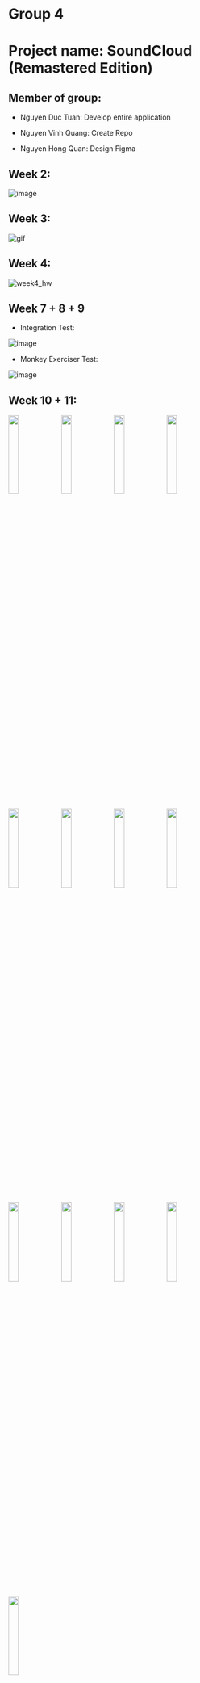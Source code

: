 # Group 4

# Project name: SoundCloud (Remastered Edition)

## Member of group:
* Nguyen Duc Tuan: Develop entire application

* Nguyen Vinh Quang: Create Repo

* Nguyen Hong Quan: Design Figma

## Week 2:
![image](https://user-images.githubusercontent.com/62581840/190585967-b3d588fb-f833-4b38-a78f-91b7c8ccfb34.png)
## Week 3:
![gif](https://raw.githubusercontent.com/lightout11/learnflutter/master/img/www_screencapture_com_2022-9-23_12_33.gif)
## Week 4:
![week4_hw](https://user-images.githubusercontent.com/64391055/193211759-39efe6db-58ca-464d-8cbe-1ed8e0437222.gif)
## Week 7 + 8 + 9
* Integration Test: 

 ![image](https://user-images.githubusercontent.com/64391055/199462196-0e06a17b-a321-47db-9c25-0b6bd81e40de.png)
 
* Monkey Exerciser Test:

 ![image](https://user-images.githubusercontent.com/64391055/199466485-398cec0e-4633-4ab8-8a2e-f08160c195e5.png)
 
 ## Week 10 + 11:
<img src="https://user-images.githubusercontent.com/64391055/205207297-887ee7dc-20bf-43d1-b8c2-fb0502777a82.png" width="20%"></img> 
<img src="https://user-images.githubusercontent.com/64391055/205207365-285e3b80-f9b3-49ac-8065-aaee4c3430c9.png" width="20%"></img> 
<img src="https://user-images.githubusercontent.com/64391055/205207400-e83b5ab5-6360-4191-a1fe-e3824bc8c546.png" width="20%"></img>
<img src="https://user-images.githubusercontent.com/64391055/205207579-37badea4-4a60-4c67-b927-0b8842c6d8bf.png" width="20%"></img>
<img src="https://user-images.githubusercontent.com/64391055/205207599-132e7b16-452a-490a-8151-a5f5b2f4908d.png" width="20%"></img>
<img src="https://user-images.githubusercontent.com/64391055/205207616-b2b81198-52ad-47fe-9d31-92b56b765831.png" width="20%"></img>
<img src="https://user-images.githubusercontent.com/64391055/205207623-7f67c09a-278d-4754-a580-f6bb350be328.png" width="20%"></img>
<img src="https://user-images.githubusercontent.com/64391055/205207629-97a31366-ad65-42db-830f-6b5609c2c7a5.png" width="20%"></img>
<img src="https://user-images.githubusercontent.com/64391055/205207644-c2aaf742-b2d4-4885-9b3f-899ef8073198.png" width="20%"></img>
<img src="https://user-images.githubusercontent.com/64391055/205207658-7e528712-6ea4-4613-98f5-243c62e86efd.png" width="20%"></img>
<img src="https://user-images.githubusercontent.com/64391055/205207663-0b92e836-0361-41b1-8d82-6343681aec4c.png" width="20%"></img>
<img src="https://user-images.githubusercontent.com/64391055/205207670-07e2f11a-32fd-4020-85e6-84b58cdc874e.png" width="20%"></img>
<img src="https://user-images.githubusercontent.com/64391055/205207681-c8c48762-72e6-4cbf-8c1e-aa113e11f25d.png" width="20%"></img>



# Run the Project:

## Note when using Git
*Please Pull code before coding, especially pushing code to Git!*
> git clone

> git checkout

> fix

> git add .

> git commit -m "message"

> git pull origin master

> git push origin {branch}

> Go to the web and compare (pull request) from branch to master


## Clone the project:
> git clone https://github.com/lightout11/learnflutter.git

## Checkout branch:
> git checkout -b {your_branch_name}

*or*

> git checkout {your_branch_name}

## Create the environment or device that fit with your drive:
> flutter create .

*or*

> flutter create {your device}

## Run the app:
>flutter run lib/main.dart

